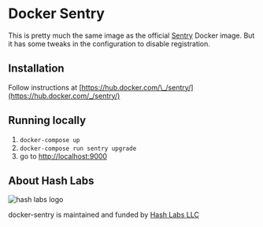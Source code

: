 # Docker Sentry

This is pretty much the same image as the official [Sentry](https://hub.docker.com/_/sentry/) Docker image. But it has some tweaks in the configuration to disable registration.

## Installation

Follow instructions at [https://hub.docker.com/\_/sentry/](https://hub.docker.com/_/sentry/)

## Running locally

1. `docker-compose up`
1. `docker-compose run sentry upgrade`
1. go to [http://localhost:9000](http://localhost:9000)

## About Hash Labs

![hash labs logo](https://www.hashlabs.com/images/hashlabs_logo_horizontal_02.png)

docker-sentry is maintained and funded by [Hash Labs LLC](https://www.hashlabs.com)
